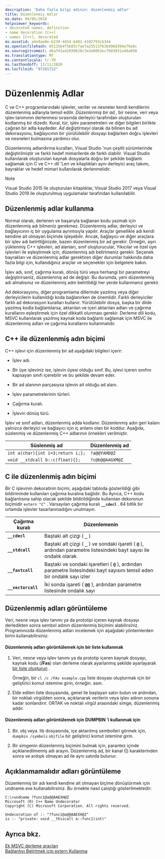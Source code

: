 ```yaml
---
description: 'Daha fazla bilgi edinin: düzenlenmiş adlar'
title: Düzenlenmiş Adlar
ms.date: 09/05/2018
helpviewer_keywords:
- decorated names, definition
- name decoration [C++]
- names [C++], decorated
ms.assetid: a4e9ae8e-b239-4454-b401-4102793cb344
ms.openlocfilehash: 65135b4f5b85cfae7a25513763b998d304e79a0c
ms.sourcegitcommit: d6af41e42699628c3e2e6063ec7b03931a49a098
ms.translationtype: MT
ms.contentlocale: tr-TR
ms.lasthandoff: 12/11/2020
ms.locfileid: "97201722"
---
```

# <a name="decorated-names"></a>Düzenlenmiş Adlar

C ve C++ programlarındaki işlevler, veriler ve nesneler kendi kendilerini düzenlenmiş adlarıyla temsil edilir. *Düzenlenmiş bir ad* , bir nesne, veri veya işlev tanımının derlenmesi sırasında derleyici tarafından oluşturulan kodlanmış bir dizedir. Kural, tür, işlev parametreleri ve diğer bilgileri birlikte çağıran bir adla kaydeder. *Ad değiştirmeyi* olarak da bilinen bu ad dekorasyonu, bağlayıcının bir yürütülebilir dosyayı bağlarken doğru işlevleri ve nesneleri bulmasına yardımcı olur.

Düzenlenmiş adlandırma kuralları, Visual Studio 'nun çeşitli sürümlerinde değiştirilmiştir ve farklı hedef mimarilerde de farklı olabilir. Visual Studio kullanılarak oluşturulan kaynak dosyalarla doğru bir şekilde bağlantı sağlamak için C ve C++ dll 'Leri ve kitaplıkları aynı derleyici araç takımı, bayraklar ve hedef mimari kullanılarak derlenmelidir.

> [!NOTE]
> Visual Studio 2015 ile oluşturulan kitaplıklar, Visual Studio 2017 veya Visual Studio 2019 ile oluşturulmuş uygulamalar tarafından kullanılabilir.

## <a name="using-decorated-names"></a><a name="Using"></a> Düzenlenmiş adlar kullanma

Normal olarak, derlenen ve başarıyla bağlanan kodu yazmak için düzenlenmiş adı bilmeniz gerekmez. Düzenlenmiş adlar, derleyici ve bağlayıcının iç bir uygulama ayrıntısıyla yapılır. Araçlar genellikle adı kendi kendine ait olmayan biçimde işleyebilir. Ancak, bağlayıcı ve diğer araçlara bir işlev adı belirttiğinizde, bazen düzenlenmiş bir ad gerekir. Örneğin, aşırı yüklenmiş C++ işlevleri, ad alanları, sınıf oluşturucular, Yıkıcılar ve özel üye işlevleri ile eşleştirmek için, düzenlenmiş adı belirtmeniz gerekir. Seçenek bayrakları ve düzenlenmiş adlar gerektiren diğer durumlar hakkında daha fazla bilgi için, kullandığınız araçlar ve seçenekler için belgelere bakın.

İşlev adı, sınıf, çağırma kuralı, dönüş türü veya herhangi bir parametreyi değiştirirseniz, düzenlenmiş ad de değişir. Bu durumda, yeni düzenlenmiş adı almalısınız ve düzenlenmiş adın belirtildiği her yerde kullanmanız gerekir.

Ad dekorasyonu, diğer programlama dillerinde yazılmış veya diğer derleyicilerin kullanıldığı koda bağlanırken de önemlidir. Farklı derleyiciler farklı ad dekorasyon kuralları kullanır. Yürütülebilir dosya, başka bir dilde yazılmış kodla bağlantılarsa, aktarılan ve içeri aktarılan adları ve çağırma kurallarını eşleştirmek için özel dikkatli olunması gerekir. Derleme dili kodu, MSVC kullanılarak yazılmış kaynak koda bağlantı sağlamak için MSVC ile düzenlenmiş adları ve çağırma kurallarını kullanmalıdır.

## <a name="format-of-a-c-decorated-name"></a><a name="Format"></a> C++ ile düzenlenmiş adın biçimi

C++ işlevi için düzenlenmiş bir ad aşağıdaki bilgileri içerir:

- İşlev adı.

- Bir üye işleviniz ise, işlevin üyesi olduğu sınıf. Bu, işlevi içeren sınıfını kapsayan sınıfı içerebilir ve bu şekilde devam eder.

- Bir ad alanının parçasıysa işlevin ait olduğu ad alanı.

- İşlev parametrelerinin türleri.

- Çağırma kuralı.

- İşlevin dönüş türü.

İşlev ve sınıf adları, düzenlenmiş adda kodlanır. Düzenlenmiş adın geri kalanı yalnızca derleyici ve bağlayıcı için iç anlamı olan bir koddur. Aşağıda, süslenmiş ve düzenlenmiş C++ adlarının örnekleri verilmiştir.

|Süslenmiş ad|Düzenlenmiş ad|
|----------------------|--------------------|
|`int a(char){int i=3;return i;};`|`?a@@YAHD@Z`|
|`void __stdcall b::c(float){};`|`?c@b@@AAGXM@Z`|

## <a name="format-of-a-c-decorated-name"></a><a name="FormatC"></a> C ile düzenlenmiş adın biçimi

Bir C işlevinin dekoratinin biçimi, aşağıdaki tabloda gösterildiği gibi bildiriminde kullanılan çağırma kuralına bağlıdır. Bu Ayrıca, C++ kodu bağlantısına sahip olacak şekilde bildirildiğinde kullanılan dekoronun biçimidir `extern "C"` . Varsayılan çağırma kuralı **`__cdecl`** . 64 bitlik bir ortamda işlevler tasarlanmadığını unutmayın.

|Çağırma kuralı|Düzenlemenin|
|------------------------|----------------|
|**`__cdecl`**|Baştaki alt çizgi ( **`_`** )|
|**`__stdcall`**|Baştaki alt çizgi ( **`_`** ) ve sondaki işareti ( **`@`** ), ardından parametre listesindeki bayt sayısı ile ondalık olarak|
|**`__fastcall`**|Baştaki ve sondaki işaretleri ( **`@`** ), ardından parametre listesindeki bayt sayısını temsil eden bir ondalık sayı izler|
|**`__vectorcall`**|İki sonda işareti ( **`@@`** ), ardından parametre listesinde ondalık sayı|

## <a name="viewing-decorated-names"></a><a name="Viewing"></a> Düzenlenmiş adları görüntüleme

Veri, nesne veya işlev tanımı ya da prototipi içeren kaynak dosyayı derledikten sonra sembol adının düzenlenmiş biçimini alabilirsiniz. Programınızda düzenlenmiş adları incelemek için aşağıdaki yöntemlerden birini kullanabilirsiniz:

#### <a name="to-use-a-listing-to-view-decorated-names"></a>Düzenlenmiş adları görüntülemek için bir liste kullanmak

1. Veri, nesne veya işlev tanımı ya da prototip içeren kaynak dosyayı, kaynak kodu (**/Fas**) olan derleme olarak ayarlanmış şekilde ayarlayarak [bir liste oluşturun](fa-fa-listing-file.md) .

   Örneğin, bir `cl /c /FAs example.cpp` liste dosyası oluşturmak için bir geliştirici komut istemine girin, örneğin. asm.

2. Elde edilen liste dosyasında, genel ile başlayan satırı bulun ve ardından, bir noktalı virgülden sonra, açıklanarak verilerin veya işlev adının sonuna kadar sonlandırır. ORTAK ve noktalı virgül arasındaki simge, düzenlenmiş addır.

#### <a name="to-use-dumpbin-to-view-decorated-names"></a>Düzenlenmiş adları görüntülemek için DUMPBIN 'i kullanmak için

1. Bir. obj veya. lib dosyasında, içe aktarılmış sembolleri görmek için, `dumpbin /symbols` `objfile` bir geliştirici komut istemine girin.

2. Bir simgenin düzenlenmiş biçimini bulmak için, parantez içinde açıklanedilmemiş adı arayın. Düzenlenmiş ad, bir kanal (&#124;) karakterinden sonra ve ardışık olmayan ad ile aynı satırda bulunur.

## <a name="viewing-undecorated-names"></a><a name="Undecorated"></a> Açıklanmamalıdır adları görüntüleme

Düzenlenmiş bir adı kendi kendine ait olmayan biçime dönüştürmek için undname.exe kullanabilirsiniz. Bu örnekte nasıl çalıştığı gösterilmektedir:

```
C:\>undname ?func1@a@@AAEXH@Z
Microsoft (R) C++ Name Undecorator
Copyright (C) Microsoft Corporation. All rights reserved.

Undecoration of :- "?func1@a@@AAEXH@Z"
is :- "private: void __thiscall a::func1(int)"
```

## <a name="see-also"></a>Ayrıca bkz.

[Ek MSVC derleme araçları](c-cpp-build-tools.md)<br/>
[Bağlantıyı Belirtmek için extern Kullanma](../../cpp/extern-cpp.md)
